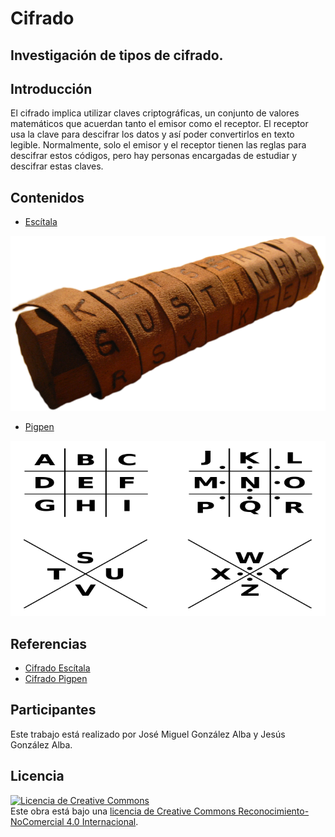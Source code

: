 # Cifrado

## Investigación de tipos de cifrado.

## Introducción

El cifrado implica utilizar claves criptográficas, un conjunto de valores matemáticos que acuerdan tanto el emisor como el receptor. 
El receptor usa la clave para descifrar los datos y así poder convertirlos en texto legible. 
Normalmente, solo el emisor y el receptor tienen las reglas para descifrar estos códigos, pero hay personas encargadas de estudiar y descifrar estas claves.

## Contenidos

- [Escítala](/Cifrados/Escítala.md)

![Escítala](/ICifrado/Skytale.png)

- [Pigpen](/Cifrados/Pigpen.md)

![Pigpen](/ICifrado/Pigpen_cipher_key.svg.png)

## Referencias

- [Cifrado Escítala](https://museo.inf.upv.es/blog/2021/05/14/escitala-espartana/)
- [Cifrado Pigpen](https://es.wikipedia.org/wiki/Cifrado_francmas%C3%B3n)

## Participantes
Este trabajo está realizado por José Miguel González Alba y Jesús González Alba.

## Licencia

<a rel="license" href="http://creativecommons.org/licenses/by-nc/4.0/"><img alt="Licencia de Creative Commons" style="border-width:0" src="https://i.creativecommons.org/l/by-nc/4.0/88x31.png" /></a><br />Este obra está bajo una <a rel="license" href="http://creativecommons.org/licenses/by-nc/4.0/">licencia de Creative Commons Reconocimiento-NoComercial 4.0 Internacional</a>.
